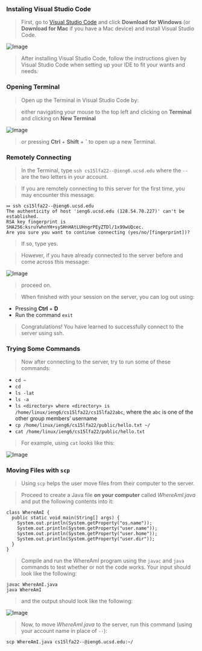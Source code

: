 

### Instaling Visual Studio Code

> First, go to [Visual Studio Code](https://code.visualstudio.com/) and click **Download for Windows** (or **Download for Mac** if you have a Mac device) and install Visual Studio Code.

![Image](https://i.imgur.com/2XfNKHp.png)

> After installing Visual Studio Code, follow the instructions given by Visual Studio Code when setting up your IDE to fit your wants and needs.

### Opening Terminal

> Open up the Terminal in Visual Studio Code by:

> either navigating your mouse to the top left and clicking on **Terminal** and clicking on **New Terminal**

![Image](https://i.imgur.com/uK7NsGy.png)

> or pressing **Ctrl** + **Shift** + **`** to open up a new Terminal.

### Remotely Connecting

> In the Terminal, type ``` ssh cs15lfa22--@ieng6.ucsd.edu ``` where the `--` are the two letters in your account.

> If you are remotely connecting to this server for the first time, you may encounter this message:

```
⤇ ssh cs15lfa22--@ieng6.ucsd.edu
The authenticity of host 'ieng6.ucsd.edu (128.54.70.227)' can't be established.
RSA key fingerprint is SHA256:ksruYwhnYH+sySHnHAtLUHngrPEyZTDl/1x99wUQcec.
Are you sure you want to continue connecting (yes/no/[fingerprint])?
```

> If so, type yes.

> However, if you have already connected to the server before and come across this message:

![Image](https://i.imgur.com/JOLNAnj.png)

> proceed on.

> When finished with your session on the server, you can log out using:

* Pressing **Ctrl** + **D**
* Run the command ```exit```

> Congratulations!  You have learned to successfully connect to the server using ssh.

### Trying Some Commands

> Now after connecting to the server, try to run some of these commands:

* ```cd ~```
* ```cd```
* ```ls -lat```
* ```ls -a```
* ```ls <directory> where <directory> is /home/linux/ieng6/cs15lfa22/cs15lfa22abc```, where the ```abc``` is one of the other group members’ username
* ```cp /home/linux/ieng6/cs15lfa22/public/hello.txt ~/```
* ```cat /home/linux/ieng6/cs15lfa22/public/hello.txt```

> For example, using ```cat``` looks like this:

![Image](https://i.imgur.com/ZEXOzrf.png)

### Moving Files with ```scp```

> Using ```scp``` helps the user move files from their computer to the server.

> Proceed to create a Java file **on your computer** called *WhereAmI.java* and put the following contents into it:

```
class WhereAmI {
  public static void main(String[] args) {
    System.out.println(System.getProperty("os.name"));
    System.out.println(System.getProperty("user.name"));
    System.out.println(System.getProperty("user.home"));
    System.out.println(System.getProperty("user.dir"));
  }
}
```

> Compile and run the WhereAmI program using the `javac` and `java` commands to test whether or not the code works. Your input should look like the following:

```
javac WhereAmI.java
java WhereAmI
```

> and the output should look like the following:

![Image](https://i.imgur.com/vRz1Sph.png)

> Now, to move *WhereAmI.java* to the server, run this command (using your account name in place of `--`):

```scp WhereAmI.java cs15lfa22--@ieng6.ucsd.edu:~/```
